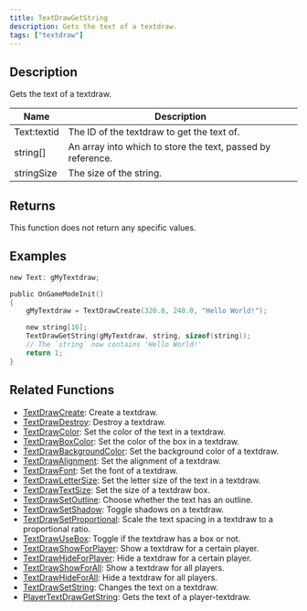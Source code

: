 ```yaml
---
title: TextDrawGetString
description: Gets the text of a textdraw.
tags: ["textdraw"]
---
```


<VersionWarn version='omp v1.1.0.2612' />

## Description

Gets the text of a textdraw.

| Name     | Description                     |
| -------- | ------------------------------- |
| Text:textid | The ID of the textdraw to get the text of. |
| string[] | An array into which to store the text, passed by reference. |
| stringSize | The size of the string. |

## Returns

This function does not return any specific values.

## Examples

```c
new Text: gMyTextdraw;

public OnGameModeInit()
{
    gMyTextdraw = TextDrawCreate(320.0, 240.0, "Hello World!");

    new string[16];
    TextDrawGetString(gMyTextdraw, string, sizeof(string));
    // The `string` now contains 'Hello World!'
    return 1;
}
```

## Related Functions

- [TextDrawCreate](TextDrawCreate): Create a textdraw.
- [TextDrawDestroy](TextDrawDestroy): Destroy a textdraw.
- [TextDrawColor](TextDrawColor): Set the color of the text in a textdraw.
- [TextDrawBoxColor](TextDrawBoxColor): Set the color of the box in a textdraw.
- [TextDrawBackgroundColor](TextDrawBackgroundColor): Set the background color of a textdraw.
- [TextDrawAlignment](TextDrawAlignment): Set the alignment of a textdraw.
- [TextDrawFont](TextDrawFont): Set the font of a textdraw.
- [TextDrawLetterSize](TextDrawLetterSize): Set the letter size of the text in a textdraw.
- [TextDrawTextSize](TextDrawTextSize): Set the size of a textdraw box.
- [TextDrawSetOutline](TextDrawSetOutline): Choose whether the text has an outline.
- [TextDrawSetShadow](TextDrawSetShadow): Toggle shadows on a textdraw.
- [TextDrawSetProportional](TextDrawSetProportional): Scale the text spacing in a textdraw to a proportional ratio.
- [TextDrawUseBox](TextDrawUseBox): Toggle if the textdraw has a box or not.
- [TextDrawShowForPlayer](TextDrawShowForPlayer): Show a textdraw for a certain player.
- [TextDrawHideForPlayer](TextDrawHideForPlayer): Hide a textdraw for a certain player.
- [TextDrawShowForAll](TextDrawShowForAll): Show a textdraw for all players.
- [TextDrawHideForAll](TextDrawHideForAll): Hide a textdraw for all players.
- [TextDrawSetString](TextDrawSetString): Changes the text on a textdraw.
- [PlayerTextDrawGetString](PlayerTextDrawGetString): Gets the text of a player-textdraw.
